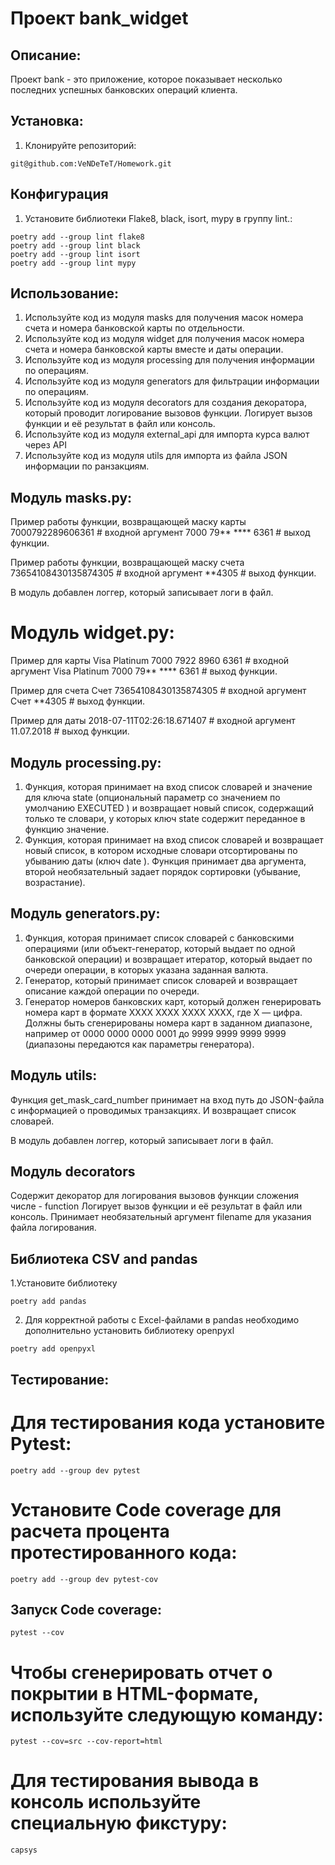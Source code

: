 # Проект bank_widget

## Описание:

Проект bank - это приложение, которое показывает несколько последних успешных банковских операций клиента.

## Установка:

1. Клонируйте репозиторий:
```
git@github.com:VeNDeTeT/Homework.git
```
## Конфигурация
1. Установите библиотеки Flake8, black, isort, mypy в группу lint.:
```
poetry add --group lint flake8
poetry add --group lint black
poetry add --group lint isort
poetry add --group lint mypy
```
## Использование:

1. Используйте код из модуля masks для получения масок номера счета и номера банковской карты по отдельности.
2. Используйте код из модуля widget для получения масок номера счета и номера банковской карты вместе и даты операции.
3. Используйте код из модуля processing для получения информации по операциям.
4. Используйте код из модуля generators для фильтрации информации по операциям.
5. Используйте код из модуля decorators для создания декоратора, который проводит логирование вызовов функции. Логирует вызов функции и её результат в файл или консоль.
6. Используйте код из модуля external_api для импорта курса валют через API
7. Используйте код из модуля utils для импорта из файла JSON информации по ранзакциям.


## Модуль masks.py:

Пример работы функции, возвращающей маску карты 7000792289606361 # входной аргумент 7000 79** **** 6361 # выход функции.

Пример работы функции, возвращающей маску счета 73654108430135874305 # входной аргумент **4305 # выход функции.

В модуль добавлен логгер, который записывает логи в файл.

# Модуль widget.py:

Пример для карты Visa Platinum 7000 7922 8960 6361 # входной аргумент Visa Platinum 7000 79** **** 6361 # выход функции.

Пример для счета Счет 73654108430135874305 # входной аргумент Счет **4305 # выход функции.

Пример для даты 2018-07-11T02:26:18.671407 # входной аргумент 11.07.2018 # выход функции.

## Модуль processing.py: 
1. Функция, которая принимает на вход список словарей и значение для ключа state (опциональный параметр со значением по умолчанию EXECUTED ) и возвращает новый список, содержащий только те словари, у которых ключ state содержит переданное в функцию значение.
2. Функция, которая принимает на вход список словарей и возвращает новый список, в котором исходные словари отсортированы по убыванию даты (ключ date ). Функция принимает два аргумента, второй необязательный задает порядок сортировки (убывание, возрастание).

## Модуль generators.py:
1. Функция, которая принимает список словарей с банковскими операциями (или объект-генератор, который выдает по одной банковской операции) и возвращает итератор, который выдает по очереди операции, в которых указана заданная валюта.
2. Генератор, который принимает список словарей и возвращает описание каждой операции по очереди.
3. Генератор номеров банковских карт, который должен генерировать номера карт в формате XXXX XXXX XXXX XXXX, где X — цифра. Должны быть сгенерированы номера карт в заданном диапазоне, например от 0000 0000 0000 0001 до 9999 9999 9999 9999 (диапазоны передаются как параметры генератора).

## Модуль utils:

Функция get_mask_card_number принимает на вход путь до JSON-файла с информацией о проводимых транзакциях. И возвращает список словарей.

В модуль добавлен логгер, который записывает логи в файл.

## Модуль decorators
Содержит декоратор для логирования вызовов функции сложения числе - function Логирует вызов функции и её результат в файл или консоль. Принимает необязательный аргумент filename для указания файла логирования.

## Библиотека CSV and pandas
1.Установите библиотеку

```
poetry add pandas
```

2. Для корректной работы с Excel-файлами в pandas необходимо дополнительно установить библиотеку openpyxl

```
poetry add openpyxl
```

## Тестирование:
# Для тестирования кода установите Pytest:

```
poetry add --group dev pytest
```

# Установите Code coverage для расчета процента протестированного кода:
```
poetry add --group dev pytest-cov
```

## Запуск Code coverage:
```
pytest --cov
```
# Чтобы сгенерировать отчет о покрытии в HTML-формате, используйте следующую команду:
```
pytest --cov=src --cov-report=html
```

# Для тестирования вывода в консоль используйте специальную фикстуру:
```
capsys
```